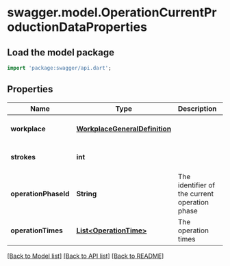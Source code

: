 # swagger.model.OperationCurrentProductionDataProperties

## Load the model package
```dart
import 'package:swagger/api.dart';
```

## Properties
Name | Type | Description | Notes
------------ | ------------- | ------------- | -------------
**workplace** | [**WorkplaceGeneralDefinition**](WorkplaceGeneralDefinition.md) |  | [optional] [default to null]
**strokes** | **int** |  | [optional] [default to null]
**operationPhaseId** | **String** | The identifier of the current operation phase | [optional] [default to null]
**operationTimes** | [**List&lt;OperationTime&gt;**](OperationTime.md) | The operation times | [optional] [default to []]

[[Back to Model list]](../README.md#documentation-for-models) [[Back to API list]](../README.md#documentation-for-api-endpoints) [[Back to README]](../README.md)

